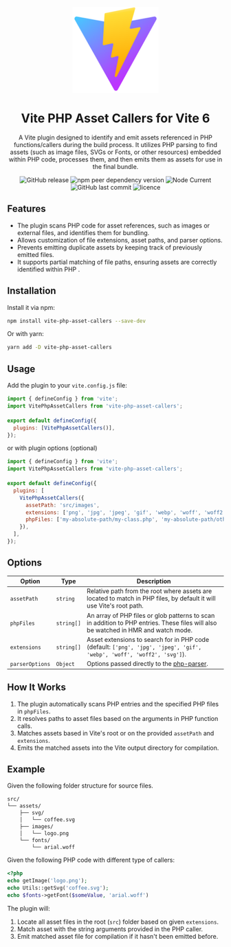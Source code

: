 <div align="center">
  <a href="https://vitejs.dev/">
    <img width="200" height="200" hspace="10" src="vite-logo.svg" alt="vite logo" />
  </a>
  <h1>️Vite PHP Asset Callers for Vite 6</h1>
  <p>
A Vite plugin designed to identify and emit assets referenced in PHP functions/callers during the build process. It utilizes PHP parsing to find assets (such as image files, SVGs or Fonts, or other resources) embedded within PHP code, processes them, and then emits them as assets for use in the final bundle.

</p>
  <img src="https://img.shields.io/github/v/release/mrOttoW/vite-php-asset-callers" alt="GitHub release" />
  <img src="https://img.shields.io/npm/dependency-version/vite-php-asset-callers/peer/vite" alt="npm peer dependency version" />
  <img alt="Node Current" src="https://img.shields.io/node/v/vite-php-asset-callers">
  <img src="https://img.shields.io/github/last-commit/mrOttoW/vite-php-asset-callers" alt="GitHub last commit"/>
  <img src="https://img.shields.io/npm/l/vite-php-asset-callers" alt="licence" />
</div>

## Features

- The plugin scans PHP code for asset references, such as images or external files, and identifies them for bundling.
- Allows customization of file extensions, asset paths, and parser options.
- Prevents emitting duplicate assets by keeping track of previously emitted files.
- It supports partial matching of file paths, ensuring assets are correctly identified within PHP .

## Installation

Install it via npm:

```bash
npm install vite-php-asset-callers --save-dev
```

Or with yarn:

```bash
yarn add -D vite-php-asset-callers
```

## Usage

Add the plugin to your `vite.config.js` file:

```javascript
import { defineConfig } from 'vite';
import VitePhpAssetCallers from 'vite-php-asset-callers';

export default defineConfig({
  plugins: [VitePhpAssetCallers()],
});
```

or with plugin options (optional)

```javascript
import { defineConfig } from 'vite';
import VitePhpAssetCallers from 'vite-php-asset-callers';

export default defineConfig({
  plugins: [
    VitePhpAssetCallers({
      assetPath: 'src/images',
      extensions: ['png', 'jpg', 'jpeg', 'gif', 'webp', 'woff', 'woff2', 'svg'],
      phpFiles: ['my-absolute-path/my-class.php', 'my-absolute-path/other-classes/**/*.php'],
    }),
  ],
});
```

## Options

| Option          | Type       | Description                                                                                                                        |
| --------------- | ---------- | ---------------------------------------------------------------------------------------------------------------------------------- |
| `assetPath`     | `string`   | Relative path from the root where assets are located to match in PHP files, by default it will use Vite's root path.               |
| `phpFiles`      | `string[]` | An array of PHP files or glob patterns to scan in addition to PHP entries. These files will also be watched in HMR and watch mode. |
| `extensions`    | `string[]` | Asset extensions to search for in PHP code (default: `['png', 'jpg', 'jpeg', 'gif', 'webp', 'woff', 'woff2', 'svg']`).             |
| `parserOptions` | `Object`   | Options passed directly to the [php-parser](https://github.com/glayzzle/php-parser).                                               |

## How It Works

1. The plugin automatically scans PHP entries and the specified PHP files in `phpFiles`.
2. It resolves paths to asset files based on the arguments in PHP function calls.
3. Matches assets based in Vite's root or on the provided `assetPath` and `extensions`.
4. Emits the matched assets into the Vite output directory for compilation.

## Example

Given the following folder structure for source files.

```plaintext
src/
└── assets/
    ├── svg/
    │   └── coffee.svg
    ├── images/
    │   └── logo.png
    └── fonts/
        └── arial.woff
```

Given the following PHP code with different type of callers:

```php
<?php
echo getImage('logo.png');
echo Utils::getSvg('coffee.svg');
echo $fonts->getFont($someValue, 'arial.woff')
```

The plugin will:

1. Locate all asset files in the root (`src`) folder based on given `extensions`.
2. Match asset with the string arguments provided in the PHP caller.
3. Emit matched asset file for compilation if it hasn't been emitted before.
